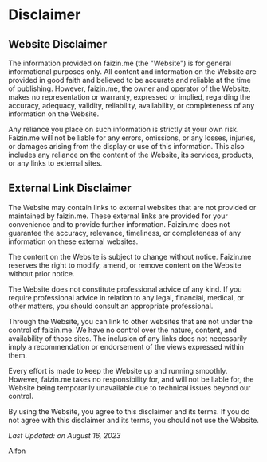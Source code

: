 # Disclaimer

## Website Disclaimer

The information provided on faizin.me (the "Website") is for general informational purposes only. All content and information on the Website are provided in good faith and believed to be accurate and reliable at the time of publishing. However, faizin.me, the owner and operator of the Website, makes no representation or warranty, expressed or implied, regarding the accuracy, adequacy, validity, reliability, availability, or completeness of any information on the Website.

Any reliance you place on such information is strictly at your own risk. Faizin.me will not be liable for any errors, omissions, or any losses, injuries, or damages arising from the display or use of this information. This also includes any reliance on the content of the Website, its services, products, or any links to external sites.

## External Link Disclaimer

The Website may contain links to external websites that are not provided or maintained by faizin.me. These external links are provided for your convenience and to provide further information. Faizin.me does not guarantee the accuracy, relevance, timeliness, or completeness of any information on these external websites.

The content on the Website is subject to change without notice. Faizin.me reserves the right to modify, amend, or remove content on the Website without prior notice.

The Website does not constitute professional advice of any kind. If you require professional advice in relation to any legal, financial, medical, or other matters, you should consult an appropriate professional.

Through the Website, you can link to other websites that are not under the control of faizin.me. We have no control over the nature, content, and availability of those sites. The inclusion of any links does not necessarily imply a recommendation or endorsement of the views expressed within them.

Every effort is made to keep the Website up and running smoothly. However, faizin.me takes no responsibility for, and will not be liable for, the Website being temporarily unavailable due to technical issues beyond our control.

By using the Website, you agree to this disclaimer and its terms. If you do not agree with this disclaimer and its terms, you should not use the Website.

*Last Updated: on August 16, 2023*

Alfon

